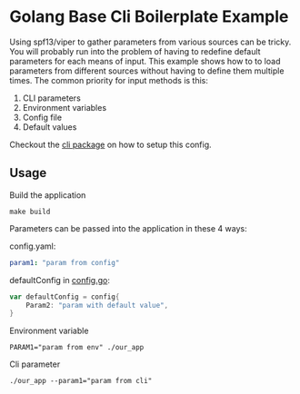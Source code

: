 # Golang Base Cli Boilerplate Example

Using spf13/viper to gather parameters from various sources can be tricky. You will probably run into the problem of having to redefine default parameters for each means of input. This example shows how to to load parameters from different sources without having to define them multiple times. The common priority for input methods is this:

1. CLI parameters
2. Environment variables
3. Config file
4. Default values

Checkout the [cli package](/base/cli) on how to setup this config.

## Usage 
Build the application

```shell
make build
```

Parameters can be passed into the application in these 4 ways:

config.yaml:
```yaml
param1: "param from config"
```

defaultConfig in [config.go](/base/cli/config.go):
```go
var defaultConfig = config{
    Param2: "param with default value",
}
```

Environment variable
```shell
PARAM1="param from env" ./our_app
```

Cli parameter
```shell
./our_app --param1="param from cli"
```

